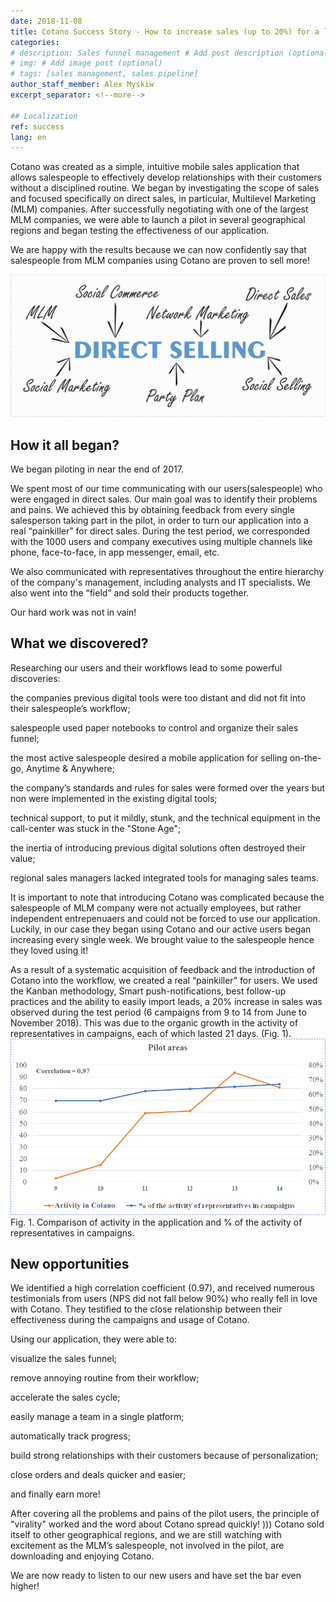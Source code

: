 ```yaml
---
date: 2018-11-08
title: Cotano Success Story - How to increase sales (up to 20%) for a large Multilevel Marketing company?
categories:
# description: Sales funnel management # Add post description (optional)
# img: # Add image post (optional)
# tags: [sales management, sales pipeline]
author_staff_member: Alex Myskiw
excerpt_separator: <!--more-->

## Localization
ref: success
lang: en
---
```

Cotano was created as a simple, intuitive mobile sales application that allows salespeople to effectively develop relationships with their customers without a disciplined routine. We began by investigating the scope of sales and focused specifically on direct sales, in particular, Multilevel Marketing (MLM) companies. After successfully negotiating with one of the largest MLM companies, we were able to launch a pilot in several geographical regions and began testing the effectiveness of our application.

We are happy with the results because we can now confidently say that salespeople from MLM companies using Cotano are proven to sell more!

<!--more-->
![Direct selling MLM](/images/Blog_Post_Direct_selling_MLM.jpg)
## How it all began?
We began piloting in near the end of 2017.

We spent most of our time communicating with our users(salespeople) who were engaged in direct sales. Our main goal was to identify their problems and pains. We achieved this by obtaining feedback from every single salesperson taking part in the pilot, in order to turn our application into a real “painkiller” for direct sales. During the test period, we corresponded with the 1000 users and company executives using multiple channels like phone, face-to-face, in app messenger, email, etc. 

We also communicated with representatives throughout the entire hierarchy of the company's management, including analysts and IT specialists. We also went into the “field” and sold their products together. 

Our hard work was not in vain!

## What we discovered?
Researching our users and their workflows lead to some powerful discoveries:

the companies previous digital tools were too distant and did not fit into their salespeople’s workflow;

salespeople used paper notebooks to control and organize their sales funnel;

the most active salespeople desired a mobile application for selling on-the-go, Anytime & Anywhere;

the company’s standards and rules for sales were formed over the years but non were implemented in the existing digital tools;

technical support, to put it mildly, stunk, and the technical equipment in the call-center was stuck in the "Stone Age";

the inertia of introducing previous digital solutions often destroyed their value;

regional sales managers lacked integrated tools for managing sales teams.

It is important to note that introducing Cotano was complicated because the salespeople of MLM company were not actually employees, but rather independent entrepenuaers and could not be forced to use our application. Luckily, in our case they began using Cotano and our active users began increasing every single week. We brought value to the salespeople hence they loved using it!

As a result of a systematic acquisition of feedback and the introduction of Cotano into the workflow, we created a real “painkiller” for users. We used the Kanban methodology, Smart push-notifications, best follow-up practices and the ability to easily import leads, a 20% increase in sales was observed during the test period (6 campaigns from 9 to 14 from June to November 2018). This was due to the organic growth in the activity of representatives in campaigns, each of which lasted 21 days. (Fig. 1).
![Chart MLM activity vs Cotano activity](/images/Blog_Post_Chart1-en.png)
Fig. 1. Comparison of activity in the application and % of the activity of representatives in campaigns.

## New opportunities
We identified a high correlation coefficient (0.97), and received numerous testimonials from users (NPS did not fall below 90%) who really fell in love with Cotano. They testified to the close relationship between their effectiveness during the campaigns and usage of Cotano.

Using our application, they were able to:

visualize the sales funnel;

remove annoying routine from their workflow;

accelerate the sales cycle;

easily manage a team in a single platform;

automatically track progress;

build strong relationships with their customers because of personalization;

close orders and deals quicker and easier;

and finally earn more!

After covering all the problems and pains of the pilot users, the principle of "virality" worked and the word about Cotano spread quickly! ))) Cotano sold itself to other geographical regions, and we are still watching with excitement as the MLM’s salespeople, not involved in the pilot, are downloading and enjoying Cotano.

We are now ready to listen to our new users and have set the bar even higher!

